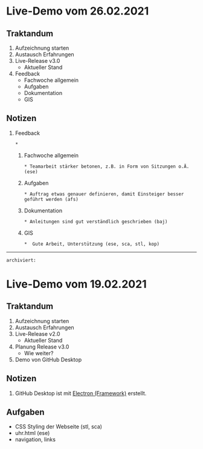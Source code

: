 Live-Demo vom 26.02.2021
========================

Traktandum
----------

1. Aufzeichnung starten
1. Austausch Erfahrungen
1. Live-Release v3.0
    * Aktueller Stand
1. Feedback 
    * Fachwoche allgemein
    * Aufgaben
    * Dokumentation
    * GIS

Notizen
-------
1. Feedback
    ```
    * 
    ```

    1. Fachwoche allgemein
        ```
        * Teamarbeit stärker betonen, z.B. in Form von Sitzungen o.Ä. (ese)
        ```
    1. Aufgaben
        ```
        * Auftrag etwas genauer definieren, damit Einsteiger besser geführt werden (afs)
        ```
    1. Dokumentation
        ```
        * Anleitungen sind gut verständlich geschrieben (baj)
        ```
    1. GIS
        ```
        *  Gute Arbeit, Unterstützung (ese, sca, stl, kop)
        ```


---
`archiviert:`




Live-Demo vom 19.02.2021
========================

Traktandum
----------

1. Aufzeichnung starten
2. Austausch Erfahrungen
3. Live-Release v2.0
    * Aktueller Stand
4. Planung Release v3.0
    * Wie weiter?
5. Demo von GitHub Desktop

Notizen
-------
1. GitHub Desktop ist mit [Electron (Framework)](https://de.wikipedia.org/wiki/Electron_(Framework))
   erstellt.

Aufgaben
--------

* CSS Styling der Webseite (stl, sca)
* uhr.html (ese)
* navigation, links